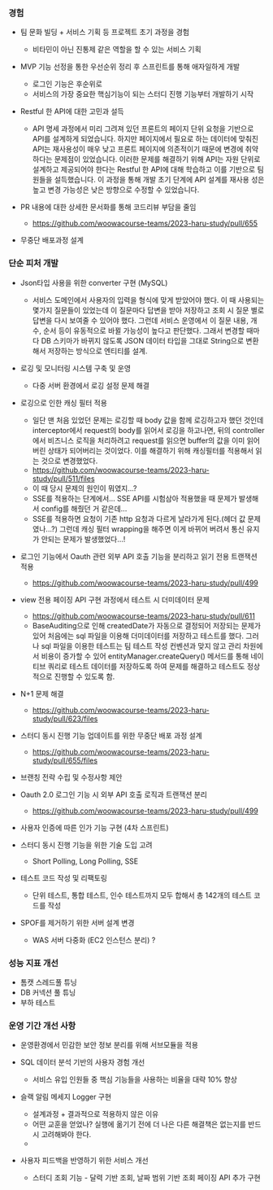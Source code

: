 
### 경험

- 팀 문화 빌딩 + 서비스 기획 등 프로젝트 초기 과정을 경험
	- 비타민이 아닌 진통제 같은 역할을 할 수 있는 서비스 기획

- MVP 기능 선정을 통한 우선순위 정리 후 스프린트를 통해 애자일하게 개발
	- 로그인 기능은 후순위로
	- 서비스의 가장 중요한 핵심기능이 되는 스터디 진행 기능부터 개발하기 시작

- Restful 한 API에 대한 고민과 설득
	- API 명세 과정에서 미리 그려져 있던 프론트의 페이지 단위 요청을 기반으로 API를 설계하게 되었습니다. 하지만 페이지에서 필요로 하는 데이터에 맞춰진 API는 재사용성이 매우 낮고 프론트 페이지에  의존적이기 때문에 변경에 취약하다는 문제점이 있었습니다. 이러한 문제를 해결하기 위해 API는 자원 단위로 설계하고 제공되어야 한다는 Restful 한 API에 대해 학습하고 이를 기반으로 팀원들을 설득했습니다. 이 과정을 통해 개발 초기 단계에 API 설계를 재사용  성은 높고 변경 가능성은 낮은 방향으로 수정할 수 있었습니다.

- PR 내용에 대한 상세한 문서화를 통해 코드리뷰 부담을 줄임
	- https://github.com/woowacourse-teams/2023-haru-study/pull/655

- 무중단 배포과정 설계

### 단순 피처 개발

- Json타입 사용을 위한 converter 구현 (MySQL)
	- 서비스 도메인에서 사용자의 입력을 형식에 맞게 받았어야 했다. 이 때 사용되는 몇가지 질문들이 있었는데 이 질문마다 답변을 받아 저장하고 조회 시 질문 별로 답변을 다시 보여줄 수 있어야 했다. 그런데 서비스 운영에서 이 질문 내용, 개수, 순서 등이 유동적으로 바뀔 가능성이 높다고 판단했다. 그래서 변경할 때마다 DB 스키마가 바뀌지 않도록 JSON 데이터 타입을 그대로 String으로 변환해서 저장하는 방식으로 엔티티를 설계.


- 로깅 및 모니터링 시스템 구축 및 운영
	- 다중 서버 환경에서 로깅 설정 문제 해결


- 로깅으로 인한 캐싱 필터 적용
	- 일단 맨 처음 있었던 문제는 로깅할 때 body 값을 함께 로깅하고자 했던 것인데 interceptor에서 request의 body를 읽어서 로깅을 하고나면, 뒤의 controller에서 비즈니스 로직을 처리하려고 request를 읽으면 buffer의 값을 이미 읽어버린 상태가 되어버리는 것이었다. 이를 해결하기 위해 캐싱필터를 적용해서 읽는 것으로 변경했었다.
	- https://github.com/woowacourse-teams/2023-haru-study/pull/511/files
	- 이 때 당시 문제의 원인이 뭐였지...?
	- SSE를 적용하는 단계에서... SSE API를 시험삼아 적용했을 때 문제가 발생해서 config를 해줬던 거 같은데...
	- SSE를 적용하면 요청이 기존 http 요청과 다르게 날라가게 된다.(헤더 값 문제였나...?) 그런데 캐싱 필터 wrapping을 해주면 이게 바뀌어 버려서 통신 유지가 안되는 문제가 발생했었다...!


- 로그인 기능에서 Oauth 관련 외부 API 호출 기능을 분리하고 읽기 전용 트랜잭션 적용
	- https://github.com/woowacourse-teams/2023-haru-study/pull/499


- view 전용 페이징 API 구현 과정에서 테스트 시 더미데이터 문제
	- https://github.com/woowacourse-teams/2023-haru-study/pull/611
	- BaseAuditing으로 인해 createdDate가 자동으로 결정되어 저장되는 문제가 있어 처음에는 sql 파일을 이용해 더미데이터를 저장하고 테스트를 했다. 그러나 sql 파일을 이용한 테스트는 팀 테스트 작성 컨벤션과 맞지 않고 관리 차원에서 비용이 증가할 수 있어 entityManager.createQuery() 메서드를 통해 네이티브 쿼리로 테스트 데이터를 저장하도록 하여 문제를 해결하고 테스트도 정상적으로 진행할 수 있도록 함.


- N+1 문제 해결
	- https://github.com/woowacourse-teams/2023-haru-study/pull/623/files


- 스터디 동시 진행 기능 업데이트를 위한 무중단 배포 과정 설계
	- https://github.com/woowacourse-teams/2023-haru-study/pull/655/files
	

- 브랜칭 전략 수립 및 수정사항 제안


- Oauth 2.0 로그인 기능 시 외부 API 호출 로직과 트랜잭션 분리
	- https://github.com/woowacourse-teams/2023-haru-study/pull/499

- 사용자 인증에 따른 인가 기능 구현 (4차 스프린트)

- 스터디 동시 진행 기능을 위한 기술 도입 고려
	- Short Polling, Long Polling, SSE

- 테스트 코드 작성 및 리팩토링
	- 단위 테스트, 통합 테스트, 인수 테스트까지 모두 합해서 총 142개의 테스트 코드를 작성

- SPOF를 제거하기 위한 서버 설계 변경
	- WAS 서버 다중화 (EC2 인스턴스 분리) ?

### 성능 지표 개선

- 톰캣 스레드풀 튜닝
- DB 커넥션 풀 튜닝
- 부하 테스트

### 운영 기간 개선 사항

- 운영환경에서 민감한 보안 정보 분리를 위해 서브모듈을 적용

- SQL 데이터 분석 기반의 사용자 경험 개선
	- 서비스 유입 인원들 중 핵심 기능들을 사용하는 비율을 대략 10% 향상

- 슬랙 알림 메세지 Logger 구현
	- 설계과정 + 결과적으로 적용하지 않은 이유
	- 어떤 교훈을 얻었나? 실행에 옮기기 전에 더 나은 다른 해결책은 없는지를 반드시 고려해봐야 한다.
	- 

- 사용자 피드백을 반영하기 위한 서비스 개선
	- 스터디 조회 기능 - 달력 기반 조회, 날짜 범위 기반 조회 페이징 API 추가 구현



